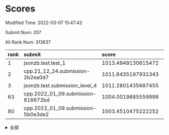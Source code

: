# Scores

Modified Time: 2022-03-07 15:47:42

Submit Num: 207

All Rank Num: 313637

| rank |               submit               |       score        |       sigma        | pk_num |
| :--- | :--------------------------------- | :----------------- | :----------------- | :----- |
| 1    | jsonzb.test.test_1                 | 1013.4949130615472 | 0.8351499237390024 | 6060   |
| 2    | cpp.21_12_24.submission-2b2ea0d7   | 1011.6435197931343 | 0.8115984271814547 | 6057   |
| 3    | jsonzb.test.submission_level_4     | 1011.2801435687455 | 0.7957197969631207 | 6064   |
| 63   | cpp.2022_01_09.submission-816672bd | 1004.0019885559998 | 0.7334792159449934 | 6064   |
| 80   | cpp.2022_01_09.submission-5b0e3de2 | 1003.4510475222252 | 0.7293298575867141 | 6060   |


<details>
<summary>全部</summary>

| rank |                 submit                 |       score        |       sigma        | pk_num |
| :--- | :------------------------------------- | :----------------- | :----------------- | :----- |
| 1    | jsonzb.test.test_1                     | 1013.4949130615472 | 0.8351499237390024 | 6060   |
| 2    | cpp.21_12_24.submission-2b2ea0d7       | 1011.6435197931343 | 0.8115984271814547 | 6057   |
| 3    | jsonzb.test.submission_level_4         | 1011.2801435687455 | 0.7957197969631207 | 6064   |
| 4    | gobigger.level_3.submission_level_3_10 | 1011.1344356344363 | 0.7691115867049594 | 6059   |
| 5    | gobigger.level_3.submission_level_3_39 | 1011.0467937862254 | 0.7559009226962005 | 6064   |
| 6    | gobigger.level_3.submission_level_3_22 | 1010.8608532259755 | 0.7682146265454847 | 6053   |
| 7    | gobigger.level_3.submission_level_3_4  | 1010.8529882369834 | 0.7934196333625381 | 6060   |
| 8    | gobigger.level_3.submission_level_3_44 | 1010.8130308937466 | 0.7698902113139534 | 6063   |
| 9    | gobigger.level_3.submission_level_3_36 | 1010.7642880958739 | 0.7713302272129297 | 6060   |
| 10   | gobigger.level_3.submission_level_3_42 | 1010.7404278828388 | 0.7870708550879496 | 6062   |
| 11   | gobigger.level_3.submission_level_3_6  | 1010.6735603565623 | 0.7613837699586636 | 6065   |
| 12   | gobigger.level_3.submission_level_3_41 | 1010.632320121506  | 0.7575810937019133 | 6054   |
| 13   | gobigger.level_3.submission_level_3_13 | 1010.6154342952951 | 0.7579802479246195 | 6067   |
| 14   | gobigger.level_3.submission_level_3_16 | 1010.5506301749949 | 0.7612100516464169 | 6062   |
| 15   | gobigger.level_3.submission_level_3_21 | 1010.4568772522388 | 0.7778513414156121 | 6054   |
| 16   | gobigger.level_3.submission_level_3_29 | 1010.4364941566479 | 0.758359780603209  | 6063   |
| 17   | gobigger.level_3.submission_level_3_11 | 1010.3826092519129 | 0.761677483599971  | 6056   |
| 18   | gobigger.level_3.submission_level_3_46 | 1010.3780312901027 | 0.7592101396320257 | 6060   |
| 19   | gobigger.level_3.submission_level_3_37 | 1010.3362735004192 | 0.762469390038364  | 6061   |
| 20   | gobigger.level_3.submission_level_3_31 | 1010.2895600515267 | 0.740357744332835  | 6058   |
| 21   | gobigger.level_3.submission_level_3_43 | 1010.2591883961936 | 0.7547342134106014 | 6058   |
| 22   | gobigger.level_3.submission_level_3_49 | 1010.2362953208299 | 0.7413723188806677 | 6065   |
| 23   | gobigger.level_3.submission_level_3_17 | 1010.1887628263278 | 0.7538899731405377 | 6062   |
| 24   | gobigger.level_3.submission_level_3_45 | 1010.1750531928919 | 0.7510667906654971 | 6060   |
| 25   | gobigger.level_3.submission_level_3_38 | 1010.1691849507912 | 0.7479971508017148 | 6061   |
| 26   | gobigger.level_3.submission_level_3_19 | 1010.1134596448819 | 0.761325676224895  | 6060   |
| 27   | gobigger.level_3.submission_level_3_1  | 1010.1062469604942 | 0.7638931022234257 | 6059   |
| 28   | gobigger.level_3.submission_level_3_14 | 1010.0811697672485 | 0.7719142846133052 | 6059   |
| 29   | gobigger.level_3.submission_level_3_25 | 1010.052619000833  | 0.7587816485368827 | 6060   |
| 30   | gobigger.level_3.submission_level_3_3  | 1009.8887564968467 | 0.770206373794112  | 6063   |
| 31   | gobigger.level_3.submission_level_3_40 | 1009.8021484155915 | 0.7390467089274182 | 6059   |
| 32   | gobigger.level_3.submission_level_3_9  | 1009.7754787347418 | 0.7645623853524214 | 6058   |
| 33   | gobigger.level_3.submission_level_3_30 | 1009.7533389257361 | 0.7541255764207442 | 6064   |
| 34   | gobigger.level_3.submission_level_3_34 | 1009.6173509862036 | 0.737570426274247  | 6056   |
| 35   | gobigger.level_3.submission_level_3_18 | 1009.6044622961842 | 0.7771278388633102 | 6057   |
| 36   | gobigger.level_3.submission_level_3_35 | 1009.4744888343473 | 0.7703507334920332 | 6062   |
| 37   | gobigger.level_3.submission_level_3_26 | 1009.4415173633874 | 0.7294818582438548 | 6060   |
| 38   | gobigger.level_3.submission_level_3_8  | 1009.3563712495275 | 0.7705357888932549 | 6060   |
| 39   | gobigger.level_3.submission_level_3_23 | 1009.3558473686231 | 0.7492261408287891 | 6062   |
| 40   | gobigger.level_3.submission_level_3_32 | 1009.2739972746856 | 0.7308098565477201 | 6061   |
| 41   | gobigger.level_3.submission_level_3_15 | 1009.2371615922691 | 0.7377578119292132 | 6061   |
| 42   | gobigger.level_3.submission_level_3_12 | 1009.1681732341293 | 0.7503536982007866 | 6063   |
| 43   | gobigger.level_3.submission_level_3_7  | 1009.1164608464795 | 0.7837798934834401 | 6060   |
| 44   | gobigger.level_3.submission_level_3_2  | 1009.0122335165632 | 0.759047076201419  | 6065   |
| 45   | gobigger.level_3.submission_level_3_48 | 1009.005620607604  | 0.7571438675720112 | 6060   |
| 46   | gobigger.level_3.submission_level_3_28 | 1008.9301801672227 | 0.7448801460530579 | 6058   |
| 47   | gobigger.level_3.submission_level_3_24 | 1008.8990943230434 | 0.7465688540047829 | 6060   |
| 48   | gobigger.level_3.submission_level_3_47 | 1008.8775113378406 | 0.7597712188981623 | 6061   |
| 49   | gobigger.level_3.submission_level_3_0  | 1008.6154661176594 | 0.7575820900005181 | 6056   |
| 50   | gobigger.level_3.submission_level_3_27 | 1008.5364195912026 | 0.7435507685687455 | 6064   |
| 51   | gobigger.level_3.submission_level_3_33 | 1008.4063398502911 | 0.7352872295294715 | 6053   |
| 52   | gobigger.level_3.submission_level_3_20 | 1008.3504216114889 | 0.7428310324251998 | 6060   |
| 53   | gobigger.level_3.submission_level_3_5  | 1008.0596303312512 | 0.7453517732065069 | 6056   |
| 54   | gobigger.level_1.submission_level_1_47 | 1004.7061049622196 | 0.7323812600789297 | 6058   |
| 55   | gobigger.level_1.submission_level_1_10 | 1004.4515159399568 | 0.7042245743647808 | 6064   |
| 56   | gobigger.level_1.submission_level_1_20 | 1004.3898156354212 | 0.7108968257865419 | 6060   |
| 57   | gobigger.level_1.submission_level_1_36 | 1004.3509652683699 | 0.7250303855696474 | 6066   |
| 58   | gobigger.level_1.submission_level_1_29 | 1004.3277080483507 | 0.7215908874939414 | 6064   |
| 59   | gobigger.level_1.submission_level_1_14 | 1004.2884310546647 | 0.7307753732659794 | 6060   |
| 60   | gobigger.level_1.submission_level_1_1  | 1004.2516101640074 | 0.7064766492639    | 6063   |
| 61   | gobigger.level_1.submission_level_1_49 | 1004.1274938860502 | 0.7225133533243547 | 6059   |
| 62   | gobigger.level_1.submission_level_1_23 | 1004.0826516172613 | 0.7214902190215734 | 6063   |
| 63   | cpp.2022_01_09.submission-816672bd     | 1004.0019885559998 | 0.7334792159449934 | 6064   |
| 64   | gobigger.level_1.submission_level_1_18 | 1003.969331090905  | 0.7196374612473029 | 6060   |
| 65   | gobigger.level_1.submission_level_1_34 | 1003.9511403928809 | 0.7107083347772294 | 6054   |
| 66   | gobigger.level_1.submission_level_1_2  | 1003.908740345405  | 0.7173632353093008 | 6058   |
| 67   | gobigger.level_1.submission_level_1_39 | 1003.8227634160627 | 0.7312140367411162 | 6063   |
| 68   | gobigger.level_1.submission_level_1_0  | 1003.7916401954745 | 0.7012936663233079 | 6059   |
| 69   | gobigger.level_1.submission_level_1_41 | 1003.7806492988269 | 0.7029383778894199 | 6060   |
| 70   | gobigger.level_1.submission_level_1_30 | 1003.7795044841995 | 0.7164481249090151 | 6062   |
| 71   | gobigger.level_1.submission_level_1_13 | 1003.7100254361646 | 0.7175612466450504 | 6060   |
| 72   | gobigger.level_1.submission_level_1_38 | 1003.6819687427658 | 0.7135017048314931 | 6061   |
| 73   | gobigger.level_1.submission_level_1_40 | 1003.6372335319963 | 0.7099625369200485 | 6059   |
| 74   | gobigger.level_1.submission_level_1_24 | 1003.5918692192868 | 0.7196877065684286 | 6059   |
| 75   | gobigger.level_1.submission_level_1_19 | 1003.5687374004414 | 0.7168247347919158 | 6061   |
| 76   | gobigger.level_1.submission_level_1_17 | 1003.5373767999783 | 0.7200359672625126 | 6059   |
| 77   | gobigger.level_1.submission_level_1_28 | 1003.5342216338581 | 0.7139592134670681 | 6064   |
| 78   | gobigger.level_1.submission_level_1_6  | 1003.5259899506267 | 0.7073627508887451 | 6059   |
| 79   | gobigger.level_1.submission_level_1_8  | 1003.4595581082007 | 0.7047532175742264 | 6057   |
| 80   | cpp.2022_01_09.submission-5b0e3de2     | 1003.4510475222252 | 0.7293298575867141 | 6060   |
| 81   | gobigger.level_1.submission_level_1_32 | 1003.449049754064  | 0.706686731445103  | 6054   |
| 82   | gobigger.level_1.submission_level_1_22 | 1003.4323489129333 | 0.7153076879778857 | 6059   |
| 83   | gobigger.level_1.submission_level_1_42 | 1003.3615453687644 | 0.7090853493510397 | 6063   |
| 84   | gobigger.level_1.submission_level_1_31 | 1003.3378528113954 | 0.7093439083508927 | 6060   |
| 85   | gobigger.level_1.submission_level_1_43 | 1003.3093870619889 | 0.7231680124699474 | 6065   |
| 86   | gobigger.level_1.submission_level_1_5  | 1003.1631645549793 | 0.7208686036918469 | 6064   |
| 87   | gobigger.level_1.submission_level_1_26 | 1003.1411885789557 | 0.7168307410959877 | 6067   |
| 88   | gobigger.level_1.submission_level_1_25 | 1003.0787391828372 | 0.7194147098481377 | 6057   |
| 89   | gobigger.level_1.submission_level_1_35 | 1003.0654570060464 | 0.723004150599666  | 6061   |
| 90   | gobigger.level_1.submission_level_1_27 | 1003.0634936403178 | 0.7187162493144029 | 6063   |
| 91   | gobigger.level_1.submission_level_1_45 | 1003.0273172682623 | 0.7163386565981451 | 6058   |
| 92   | gobigger.level_1.submission_level_1_12 | 1002.9858325168125 | 0.7045362960489799 | 6064   |
| 93   | gobigger.level_1.submission_level_1_48 | 1002.9029476143484 | 0.7056309239296842 | 6055   |
| 94   | gobigger.level_1.submission_level_1_15 | 1002.8360851710062 | 0.7166208277705924 | 6054   |
| 95   | gobigger.level_1.submission_level_1_44 | 1002.5799572550173 | 0.7094510381355809 | 6060   |
| 96   | gobigger.level_1.submission_level_1_9  | 1002.5791017243598 | 0.7130378986137355 | 6061   |
| 97   | gobigger.level_1.submission_level_1_37 | 1002.5122767436075 | 0.7112897190141155 | 6066   |
| 98   | gobigger.level_1.submission_level_1_4  | 1002.5011843458857 | 0.7224418912880733 | 6057   |
| 99   | gobigger.level_1.submission_level_1_3  | 1002.1986330970014 | 0.7219477127239318 | 6062   |
| 100  | gobigger.level_1.submission_level_1_21 | 1002.1885904071102 | 0.7125767091761916 | 6058   |
| 101  | gobigger.level_1.submission_level_1_16 | 1001.9948431560798 | 0.711624416470301  | 6060   |
| 102  | gobigger.level_1.submission_level_1_46 | 1001.7527982384514 | 0.7142402229719752 | 6058   |
| 103  | gobigger.level_1.submission_level_1_7  | 1001.5955630283024 | 0.7026147860363952 | 6064   |
| 104  | gobigger.level_1.submission_level_1_11 | 1001.542560273363  | 0.7042962840144334 | 6060   |
| 105  | gobigger.level_1.submission_level_1_33 | 1001.4583313678422 | 0.7098196024489127 | 6058   |
| 106  | gobigger.random.submission_random_30   | 997.2653109487101  | 0.7136107325198382 | 6063   |
| 107  | gobigger.random.submission_random_5    | 997.2066343906632  | 0.6982337852233266 | 6057   |
| 108  | gobigger.random.submission_random_22   | 997.1869847092989  | 0.7075283086137863 | 6059   |
| 109  | gobigger.random.submission_random_41   | 997.0397306612332  | 0.6986850955935182 | 6062   |
| 110  | gobigger.random.submission_random_20   | 997.0244670601647  | 0.7088638037508853 | 6063   |
| 111  | gobigger.random.submission_random_17   | 997.0091789825785  | 0.7094847568375711 | 6063   |
| 112  | gobigger.random.submission_random_42   | 996.9828076102023  | 0.7048973888248238 | 6065   |
| 113  | gobigger.random.submission_random_32   | 996.9152670388592  | 0.6986480388614102 | 6062   |
| 114  | gobigger.random.submission_random_7    | 996.8045622178354  | 0.7188300069850642 | 6061   |
| 115  | gobigger.random.submission_random_11   | 996.7883119591271  | 0.7080986481751467 | 6060   |
| 116  | gobigger.random.submission_random_31   | 996.604616803255   | 0.7021359822067914 | 6061   |
| 117  | gobigger.random.submission_random_25   | 996.5051827437567  | 0.7049355900378491 | 6062   |
| 118  | gobigger.random.submission_random_28   | 996.475129486688   | 0.7021171232053705 | 6062   |
| 119  | gobigger.random.submission_random_18   | 996.453824204694   | 0.7065305582634694 | 6062   |
| 120  | gobigger.random.submission_random_33   | 996.3840457988055  | 0.7006120320234975 | 6059   |
| 121  | gobigger.random.submission_random_13   | 996.3437003276835  | 0.7101278457874356 | 6061   |
| 122  | gobigger.random.submission_random_40   | 996.2623592800371  | 0.7051186837007175 | 6060   |
| 123  | gobigger.random.submission_random_0    | 996.2239510721208  | 0.7066202013825456 | 6061   |
| 124  | gobigger.random.submission_random_47   | 996.1821693247601  | 0.7109931531957548 | 6055   |
| 125  | gobigger.random.submission_random_39   | 996.1693357209068  | 0.7190966365728186 | 6059   |
| 126  | gobigger.random.submission_random_6    | 996.0836036554749  | 0.7028981082811775 | 6063   |
| 127  | gobigger.random.submission_random_3    | 996.0276317475598  | 0.7059663036283335 | 6061   |
| 128  | gobigger.random.submission_random_27   | 996.0264466769729  | 0.7298674636776425 | 6057   |
| 129  | gobigger.random.submission_random_46   | 996.0194034618336  | 0.7075026906061506 | 6064   |
| 130  | gobigger.random.submission_random_44   | 995.9614526096711  | 0.7108055684103358 | 6060   |
| 131  | gobigger.random.submission_random_23   | 995.886028038371   | 0.7231396921823262 | 6066   |
| 132  | gobigger.random.submission_random_38   | 995.8013300048286  | 0.7180087172860079 | 6061   |
| 133  | gobigger.random.submission_random_14   | 995.7790207188069  | 0.7259350334538974 | 6063   |
| 134  | gobigger.random.submission_random_8    | 995.7704202408249  | 0.7203427729101101 | 6060   |
| 135  | gobigger.random.submission_random_1    | 995.7626587502175  | 0.7142987032448376 | 6059   |
| 136  | gobigger.random.submission_random_10   | 995.6766021840003  | 0.7066585808563213 | 6061   |
| 137  | gobigger.random.submission_random_16   | 995.6323538637857  | 0.6936356483560544 | 6056   |
| 138  | gobigger.random.submission_random_34   | 995.5878638124244  | 0.7134208476827985 | 6058   |
| 139  | gobigger.random.submission_random_36   | 995.5546609129681  | 0.7120368005939695 | 6058   |
| 140  | gobigger.random.submission_random_37   | 995.5022613535792  | 0.7178657616910156 | 6059   |
| 141  | gobigger.random.submission_random_45   | 995.4998378063068  | 0.7067939947038063 | 6060   |
| 142  | gobigger.random.submission_random_15   | 995.4754905234381  | 0.7103518089731194 | 6061   |
| 143  | gobigger.random.submission_random_35   | 995.4443565946335  | 0.705685827290681  | 6061   |
| 144  | gobigger.random.submission_random_43   | 995.354059374074   | 0.7076648594610494 | 6063   |
| 145  | gobigger.random.submission_random_49   | 995.3481690356991  | 0.7053498465327029 | 6057   |
| 146  | gobigger.random.submission_random_9    | 995.3433112954621  | 0.7251242146182748 | 6062   |
| 147  | gobigger.random.submission_random_21   | 995.2556585904754  | 0.6935469401675441 | 6060   |
| 148  | gobigger.random.submission_random_26   | 995.1642873877254  | 0.7084232404731095 | 6060   |
| 149  | gobigger.random.submission_random_4    | 995.1565171237245  | 0.7069389734974849 | 6058   |
| 150  | gobigger.random.submission_random_24   | 995.0947163069756  | 0.7078306855928687 | 6058   |
| 151  | gobigger.random.submission_random_29   | 994.9716134256289  | 0.7242427684339775 | 6058   |
| 152  | gobigger.random.submission_random_12   | 994.9674507946131  | 0.7075341529051276 | 6061   |
| 153  | gobigger.random.submission_random_48   | 994.7628873127287  | 0.7199934382990242 | 6058   |
| 154  | gobigger.level_2.submission_level_2_25 | 994.7575041753288  | 0.7320989423177235 | 6061   |
| 155  | gobigger.level_2.submission_level_2_32 | 994.6701368751692  | 0.713923132833131  | 6064   |
| 156  | gobigger.random.submission_random_2    | 994.6056576727891  | 0.7068152977290498 | 6057   |
| 157  | gobigger.level_2.submission_level_2_23 | 994.3340797295143  | 0.7161409836188211 | 6061   |
| 158  | gobigger.level_2.submission_level_2_34 | 994.2684531008199  | 0.7287034248166233 | 6058   |
| 159  | gobigger.level_2.submission_level_2_45 | 994.2446058872714  | 0.7413255226944352 | 6060   |
| 160  | gobigger.random.submission_random_19   | 993.9928754184114  | 0.7168338822561658 | 6059   |
| 161  | gobigger.level_2.submission_level_2_15 | 993.2506386069634  | 0.7306587281828917 | 6060   |
| 162  | gobigger.level_2.submission_level_2_28 | 993.1893594913043  | 0.7444874986053359 | 6062   |
| 163  | gobigger.level_2.submission_level_2_0  | 993.1631847619232  | 0.7528111187366309 | 6065   |
| 164  | gobigger.level_2.submission_level_2_43 | 993.0966916706752  | 0.733965500586565  | 6058   |
| 165  | gobigger.level_2.submission_level_2_22 | 993.0280083345332  | 0.7354022890454377 | 6063   |
| 166  | gobigger.level_2.submission_level_2_30 | 992.9861567136135  | 0.721304569952531  | 6066   |
| 167  | gobigger.level_2.submission_level_2_42 | 992.9449977371409  | 0.7252704543471893 | 6060   |
| 168  | gobigger.level_2.submission_level_2_5  | 992.849069260748   | 0.7403235263731934 | 6059   |
| 169  | gobigger.level_2.submission_level_2_16 | 992.7796078510646  | 0.7419933344423149 | 6060   |
| 170  | gobigger.level_2.submission_level_2_48 | 992.670399234349   | 0.7299467881230464 | 6061   |
| 171  | gobigger.level_2.submission_level_2_17 | 992.6300414967222  | 0.7513979919109544 | 6062   |
| 172  | gobigger.level_2.submission_level_2_10 | 992.6208084832276  | 0.7294825056345057 | 6062   |
| 173  | gobigger.level_2.submission_level_2_24 | 992.6139424856071  | 0.7435395131400718 | 6064   |
| 174  | gobigger.level_2.submission_level_2_38 | 992.5618702845971  | 0.742000209872511  | 6062   |
| 175  | gobigger.level_2.submission_level_2_4  | 992.4533393454309  | 0.7389962466553083 | 6065   |
| 176  | gobigger.level_2.submission_level_2_11 | 992.4336257979331  | 0.7301930944558819 | 6064   |
| 177  | gobigger.level_2.submission_level_2_44 | 992.3765894905943  | 0.7367322431248946 | 6062   |
| 178  | gobigger.level_2.submission_level_2_9  | 992.338573274061   | 0.7415029010474934 | 6065   |
| 179  | gobigger.level_2.submission_level_2_13 | 992.3078462330711  | 0.7504692738543408 | 6062   |
| 180  | gobigger.level_2.submission_level_2_26 | 992.2827807532788  | 0.7391688012198454 | 6061   |
| 181  | gobigger.level_2.submission_level_2_12 | 992.2470891946031  | 0.7397022392180909 | 6068   |
| 182  | gobigger.level_2.submission_level_2_14 | 992.2347338349082  | 0.7402775577053514 | 6061   |
| 183  | gobigger.level_2.submission_level_2_49 | 992.2333602396426  | 0.740450499499648  | 6057   |
| 184  | gobigger.level_2.submission_level_2_7  | 992.2245630739554  | 0.7416396795807801 | 6061   |
| 185  | gobigger.level_2.submission_level_2_19 | 992.2144541612524  | 0.7281114124921573 | 6062   |
| 186  | gobigger.level_2.submission_level_2_33 | 992.0842907169814  | 0.7477501033813535 | 6064   |
| 187  | gobigger.level_2.submission_level_2_47 | 992.014683960683   | 0.7259093849888059 | 6060   |
| 188  | gobigger.level_2.submission_level_2_18 | 991.9487730779609  | 0.7487265810676096 | 6064   |
| 189  | gobigger.level_2.submission_level_2_31 | 991.7817891196086  | 0.7392951654924425 | 6059   |
| 190  | gobigger.level_2.submission_level_2_2  | 991.6520000675071  | 0.7626457457542134 | 6064   |
| 191  | gobigger.level_2.submission_level_2_8  | 991.6491841037995  | 0.7549918673711908 | 6062   |
| 192  | gobigger.level_2.submission_level_2_6  | 991.6282569358103  | 0.76911482881545   | 6063   |
| 193  | gobigger.level_2.submission_level_2_21 | 991.6142694791442  | 0.7489371132775903 | 6058   |
| 194  | gobigger.level_2.submission_level_2_36 | 991.5866533169278  | 0.7547609295925843 | 6060   |
| 195  | gobigger.level_2.submission_level_2_20 | 991.5668495495406  | 0.7388196096753883 | 6063   |
| 196  | gobigger.level_2.submission_level_2_1  | 991.5517865106748  | 0.7443847958543754 | 6065   |
| 197  | gobigger.level_2.submission_level_2_27 | 991.3857541902931  | 0.7517360141158398 | 6063   |
| 198  | gobigger.level_2.submission_level_2_35 | 991.3343231137109  | 0.7516202077305676 | 6055   |
| 199  | gobigger.level_2.submission_level_2_29 | 991.3322921893276  | 0.7460865885281543 | 6058   |
| 200  | gobigger.level_2.submission_level_2_39 | 991.3093040105339  | 0.7385084090097493 | 6062   |
| 201  | gobigger.level_2.submission_level_2_41 | 991.0056155745481  | 0.733210113527834  | 6065   |
| 202  | gobigger.level_2.submission_level_2_37 | 990.9916708333828  | 0.7438028539136176 | 6062   |
| 203  | gobigger.level_2.submission_level_2_3  | 990.9116802076038  | 0.7502325131192804 | 6064   |
| 204  | gobigger.level_2.submission_level_2_46 | 990.8083026597831  | 0.7507094667021991 | 6057   |
| 205  | gobigger.level_2.submission_level_2_40 | 990.3312878861385  | 0.7752739585886513 | 6061   |
| 206  | gobigger.none.submission_none_1        | 977.7932785033786  | 1.2993243336253268 | 6061   |
| 207  | gobigger.none.submission_none_0        | 977.0240549365398  | 1.4480814518516494 | 6060   |

</details>